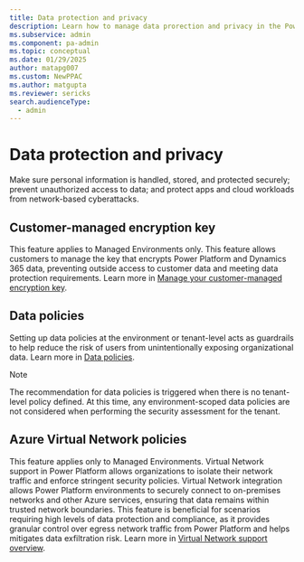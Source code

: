 ```yaml
---
title: Data protection and privacy
description: Learn how to manage data prorection and privacy in the Power Platform admin center with security features available.
ms.subservice: admin
ms.component: pa-admin
ms.topic: conceptual
ms.date: 01/29/2025
author: matapg007
ms.custom: NewPPAC
ms.author: matgupta
ms.reviewer: sericks
search.audienceType: 
  - admin
---
```


# Data protection and privacy
Make sure personal information is handled, stored, and protected securely; prevent unauthorized access to data; and protect apps and cloud workloads from network-based cyberattacks.

## Customer-managed encryption key
This feature applies to Managed Environments only. This feature allows customers to manage the key that encrypts Power Platform and Dynamics 365 data, preventing outside access to customer data and meeting data protection requirements. Learn more in [Manage your customer-managed encryption key](../customer-managed-key.md).

## Data policies 
Setting up data policies at the environment or tenant-level acts as guardrails to help reduce the risk of users from unintentionally exposing organizational data. Learn more in [Data policies](../wp-data-loss-prevention.md).

> [!Note]
> The recommendation for data policies is triggered when there is no tenant-level policy defined. At this time, any environment-scoped data policies are not considered when performing the security assessment for the tenant.

## Azure Virtual Network policies
This feature applies only to Managed Environments. Virtual Network support in Power Platform allows organizations to isolate their network traffic and enforce stringent security policies. Virtual Network integration allows Power Platform environments to securely connect to on-premises networks and other Azure services, ensuring that data remains within trusted network boundaries. This feature is beneficial for scenarios requiring high levels of data protection and compliance, as it provides granular control over egress network traffic from Power Platform and helps mitigates data exfiltration risk. Learn more in [Virtual Network support overview](../vnet-support-overview.md).
